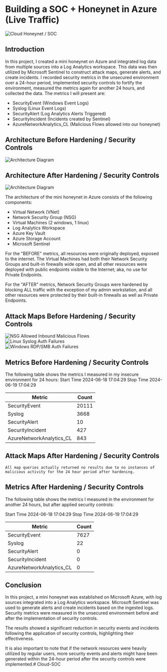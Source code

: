 # Building a SOC + Honeynet in Azure (Live Traffic)
![Cloud Honeynet / SOC](https://github.com/user-attachments/assets/a4406ef3-fce2-4f75-b0d0-56ac344b730d)

## Introduction

In this project, I created a mini honeynet on Azure and integrated log data from multiple sources into a Log Analytics workspace. This data was then utilized by Microsoft Sentinel to construct attack maps, generate alerts, and create incidents. I recorded security metrics in the unsecured environment over a 24-hour period, implemented security controls to fortify the environment, measured the metrics again for another 24 hours, and collected the data. The metrics I will present are:

- SecurityEvent (Windows Event Logs)
- Syslog (Linux Event Logs)
- SecurityAlert (Log Analytics Alerts Triggered)
- SecurityIncident (Incidents created by Sentinel)
- AzureNetworkAnalytics_CL (Malicious Flows allowed into our honeynet)

## Architecture Before Hardening / Security Controls
![Architecture Diagram](https://i.imgur.com/aBDwnKb.jpg)

## Architecture After Hardening / Security Controls
![Architecture Diagram](https://i.imgur.com/YQNa9Pp.jpg)

The architecture of the mini honeynet in Azure consists of the following components:

- Virtual Network (VNet)
- Network Security Group (NSG)
- Virtual Machines (2 windows, 1 linux)
- Log Analytics Workspace
- Azure Key Vault
- Azure Storage Account
- Microsoft Sentinel

For the "BEFORE" metrics, all resources were originally deployed, exposed to the internet. The Virtual Machines had both their Network Security Groups and built-in firewalls wide open, and all other resources were deployed with public endpoints visible to the Internet; aka, no use for Private Endpoints.

For the "AFTER" metrics, Network Security Groups were hardened by blocking ALL traffic with the exception of my admin workstation, and all other resources were protected by their built-in firewalls as well as Private Endpoints.

## Attack Maps Before Hardening / Security Controls
![NSG Allowed Inbound Malicious Flows](https://github.com/user-attachments/assets/01efc1f4-1e11-40cf-bb3f-1488cfa391f0)
<br>
![Linux Syslog Auth Failures](https://github.com/user-attachments/assets/d23e2e4f-f27b-46a7-9edb-d644d61c4a8d)<br>
![Windows RDP/SMB Auth Failures](https://github.com/user-attachments/assets/a606e7da-9ffd-415a-aa92-ae908c73c9a1)
<br>

## Metrics Before Hardening / Security Controls

The following table shows the metrics I measured in my insecure environment for 24 hours:
Start Time 2024-06-18 17:04:29
Stop Time 2024-06-19 17:04:29

| Metric                   | Count
| ------------------------ | -----
| SecurityEvent            | 20111
| Syslog                   | 3668
| SecurityAlert            | 10
| SecurityIncident         | 427
| AzureNetworkAnalytics_CL | 843

## Attack Maps After Hardening / Security Controls

```All map queries actually returned no results due to no instances of malicious activity for the 24 hour period after hardening.```

## Metrics After Hardening / Security Controls

The following table shows the metrics I measured in the environment for another 24 hours, but after applied security controls:

Start Time 2024-06-18 17:04:29
Stop Time 2024-06-19 17:04:29

| Metric                   | Count
| ------------------------ | -----
| SecurityEvent            | 7627
| Syslog                   | 22
| SecurityAlert            | 0
| SecurityIncident         | 0
| AzureNetworkAnalytics_CL | 0

## Conclusion

In this project, a mini honeynet was established on Microsoft Azure, with log sources integrated into a Log Analytics workspace. Microsoft Sentinel was used to generate alerts and create incidents based on the ingested logs. Security metrics were measured in the unsecured environment before and after the implementation of security controls.

The results showed a significant reduction in security events and incidents following the application of security controls, highlighting their effectiveness.

It is also important to note that if the network resources were heavily utilized by regular users, more security events and alerts might have been generated within the 24-hour period after the security controls were implemented.# Cloud-SOC
